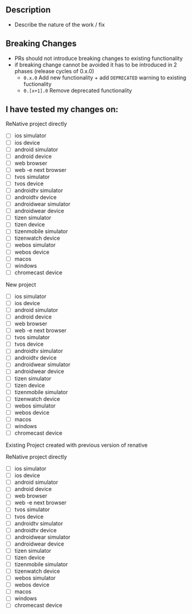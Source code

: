 ## Description 

- Describe the nature of the work / fix

## Breaking Changes

- PRs should not introduce breaking changes to existing functionality 
- if breaking change cannot be avoided it has to be introduced in 2 phases (release cycles of 0.x.0)
    - `0.x.0` Add new functionality + add `DEPRECATED` warning to existing fuctionality
    - `0.[x+1].0` Remove deprecated functionality
    
 ## I have tested my changes on:
 
 ReNative project directly
 
* [ ] ios simulator
* [ ] ios device
* [ ] android simulator
* [ ] android device
* [ ] web browser
* [ ] web -e next browser
* [ ] tvos simulator
* [ ] tvos device
* [ ] androidtv simulator
* [ ] androidtv device
* [ ] androidwear simulator
* [ ] androidwear device
* [ ] tizen simulator
* [ ] tizen device
* [ ] tizenmobile simulator
* [ ] tizenwatch device
* [ ] webos simulator
* [ ] webos device
* [ ] macos 
* [ ] windows
* [ ] chromecast device

New project
 
* [ ] ios simulator
* [ ] ios device
* [ ] android simulator
* [ ] android device
* [ ] web browser
* [ ] web -e next browser
* [ ] tvos simulator
* [ ] tvos device
* [ ] androidtv simulator
* [ ] androidtv device
* [ ] androidwear simulator
* [ ] androidwear device
* [ ] tizen simulator
* [ ] tizen device
* [ ] tizenmobile simulator
* [ ] tizenwatch device
* [ ] webos simulator
* [ ] webos device
* [ ] macos 
* [ ] windows
* [ ] chromecast device

Existing Project created with previous version of renative

ReNative project directly
 
* [ ] ios simulator
* [ ] ios device
* [ ] android simulator
* [ ] android device
* [ ] web browser
* [ ] web -e next browser
* [ ] tvos simulator
* [ ] tvos device
* [ ] androidtv simulator
* [ ] androidtv device
* [ ] androidwear simulator
* [ ] androidwear device
* [ ] tizen simulator
* [ ] tizen device
* [ ] tizenmobile simulator
* [ ] tizenwatch device
* [ ] webos simulator
* [ ] webos device
* [ ] macos 
* [ ] windows
* [ ] chromecast device

